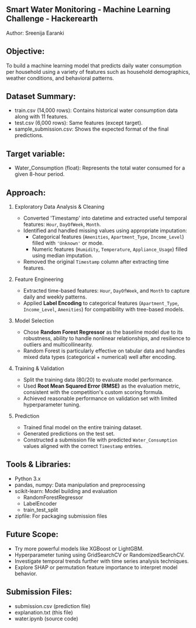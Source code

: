 Smart Water Monitoring - Machine Learning Challenge - Hackerearth
-----------------------------------------------------------------
Author: Sreenija Earanki

Objective:
----------
To build a machine learning model that predicts daily water consumption per household using a variety of features such as household demographics, weather conditions, and behavioral patterns.

Dataset Summary:
----------------
- train.csv (14,000 rows): Contains historical water consumption data along with 11 features.
- test.csv (6,000 rows): Same features (except target).
- sample_submission.csv: Shows the expected format of the final predictions.

Target variable:
----------------
- Water_Consumption (float): Represents the total water consumed for a given 8-hour period.

Approach:
---------
1. Exploratory Data Analysis & Cleaning
   - Converted 'Timestamp' into datetime and extracted useful temporal features: `Hour`, `DayOfWeek`, `Month`.
   - Identified and handled missing values using appropriate imputation:
     - Categorical features (`Amenities`, `Apartment_Type`, `Income_Level`) filled with `'Unknown'` or mode.
     - Numeric features (`Humidity`, `Temperature`, `Appliance_Usage`) filled using median imputation.
   - Removed the original `Timestamp` column after extracting time features.

2. Feature Engineering
   - Extracted time-based features: `Hour`, `DayOfWeek`, and `Month` to capture daily and weekly patterns.
   - Applied **Label Encoding** to categorical features (`Apartment_Type`, `Income_Level`, `Amenities`) for compatibility with tree-based models.

3. Model Selection
   - Chose **Random Forest Regressor** as the baseline model due to its robustness, ability to handle nonlinear relationships, and resilience to outliers and multicollinearity.
   - Random Forest is particularly effective on tabular data and handles mixed data types (categorical + numerical) well after encoding.

4. Training & Validation
   - Split the training data (80/20) to evaluate model performance.
   - Used **Root Mean Squared Error (RMSE)** as the evaluation metric, consistent with the competition's custom scoring formula.
   - Achieved reasonable performance on validation set with limited hyperparameter tuning.

5. Prediction
   - Trained final model on the entire training dataset.
   - Generated predictions on the test set.
   - Constructed a submission file with predicted `Water_Consumption` values aligned with the correct `Timestamp` entries.

Tools & Libraries:
------------------
- Python 3.x
- pandas, numpy: Data manipulation and preprocessing
- scikit-learn: Model building and evaluation
  - RandomForestRegressor
  - LabelEncoder
  - train_test_split
- zipfile: For packaging submission files

Future Scope:
-------------
- Try more powerful models like XGBoost or LightGBM.
- Hyperparameter tuning using GridSearchCV or RandomizedSearchCV.
- Investigate temporal trends further with time series analysis techniques.
- Explore SHAP or permutation feature importance to interpret model behavior.

Submission Files:
-----------------
- submission.csv (prediction file)
- explanation.txt (this file)
- water.ipynb (source code)

